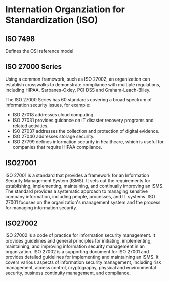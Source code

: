 # Internation Organziation for Standardization (ISO)

## ISO 7498
Defines the OSI reference model

## ISO 27000 Series
Using a common framework, such as ISO 27002, an organization can establish crosswalks to demonstrate compliance with multiple regulations, including HIPAA, Sarbanes-Oxley, PCI DSS and Graham-Leach-Bliley.

The ISO 27000 Series has 60 standards covering a broad spectrum of information security issues, for example:
- ISO 27018 addresses cloud computing.
- ISO 27031 provides guidance on IT disaster recovery programs and related activities.
- ISO 27037 addresses the collection and protection of digital evidence.
- ISO 27040 addresses storage security.
- ISO 27799 defines information security in healthcare, which is useful for companies that require HIPAA compliance.

## ISO27001
ISO 27001 is a standard that provides a framework for an Information Security Management System (ISMS). It sets out the requirements for establishing, implementing, maintaining, and continually improving an ISMS. The standard provides a systematic approach to managing sensitive company information, including people, processes, and IT systems. ISO 27001 focuses on the organization's management system and the process for managing information security.

## ISO27002
ISO 27002 is a code of practice for information security management. It provides guidelines and general principles for initiating, implementing, maintaining, and improving information security management in an organization. ISO 27002 is a supporting document for ISO 27001 and provides detailed guidelines for implementing and maintaining an ISMS. It covers various aspects of information security management, including risk management, access control, cryptography, physical and environmental security, business continuity management, and compliance.
